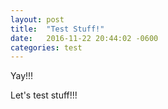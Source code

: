 ```yaml
---
layout: post
title:  "Test Stuff!"
date:   2016-11-22 20:44:02 -0600
categories: test
---
```


Yay!!!

Let's test stuff!!!